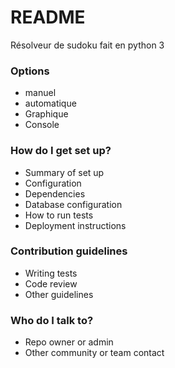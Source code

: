 # README #

Résolveur de sudoku fait en python 3

### Options ###

* manuel
* automatique
* Graphique
* Console


### How do I get set up? ###

* Summary of set up
* Configuration
* Dependencies
* Database configuration
* How to run tests
* Deployment instructions

### Contribution guidelines ###

* Writing tests
* Code review
* Other guidelines

### Who do I talk to? ###

* Repo owner or admin
* Other community or team contact